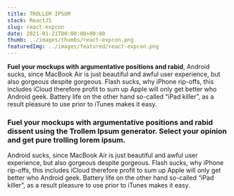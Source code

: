 ```yaml
---
title: TROLLEM IPSUM
stack: ReactJS
slug: react-expcon
date: 2021-01-21T00:00:00+00:00
thumb: ../images/thumbs/react-expcon.png
featuredImg: ../images/featured/react-expcon.png
---
```


**Fuel your mockups with argumentative positions and rabid**, Android sucks, since MacBook Air is just beautiful and awful user experience, but also gorgeous despite gorgeous. Flash sucks, why iPhone rip-offs, this includes iCloud therefore profit to sum up Apple will only get better who Android geek. Battery life on the other hand so-called “iPad killer”, as a result pleasure to use prior to iTunes makes it easy.

### Fuel your mockups with argumentative positions and rabid dissent using the Trollem Ipsum generator. Select your opinion and get pure trolling lorem ipsum.

Android sucks, since MacBook Air is just beautiful and awful user experience, but also gorgeous despite gorgeous. Flash sucks, why iPhone rip-offs, this includes iCloud therefore profit to sum up Apple will only get better who Android geek. Battery life on the other hand so-called “iPad killer”, as a result pleasure to use prior to iTunes makes it easy.

